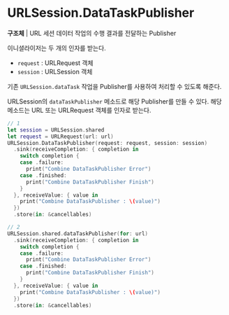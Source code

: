 # URLSession.DataTaskPublisher

**구조체** | URL 세션 데이터 작업의 수행 결과를 전달하는 Publisher

이니셜라이저는 두 개의 인자를 받는다.

- `request` : URLRequest 객체
- `session` : URLSession 객체

기존 `URLSession.dataTask` 작업을 Publisher를 사용하여 처리할 수 있도록 해준다.

URLSession의 `dataTaskPublisher` 메소드로 해당 Publisher를 만들 수 있다. 해당 메소드는 URL 또는 URLRequest 객체를 인자로 받는다.

```swift
// 1
let session = URLSession.shared
let request = URLRequest(url: url)
URLSession.DataTaskPublisher(request: request, session: session)
  .sink(receiveCompletion: { completion in
    switch completion {
    case .failure:
      print("Combine DataTaskPublisher Error")
    case .finished:
      print("Combine DataTaskPublisher Finish")
    }
  }, receiveValue: { value in
    print("Combine DataTaskPublisher : \(value)")
  })
  .store(in: &cancellables)

// 2
URLSession.shared.dataTaskPublisher(for: url)
  .sink(receiveCompletion: { completion in
    switch completion {
    case .failure:
      print("Combine DataTaskPublisher Error")
    case .finished:
      print("Combine DataTaskPublisher Finish")
    }
  }, receiveValue: { value in
    print("Combine DataTaskPublisher : \(value)")
  })
  .store(in: &cancellables)
```


